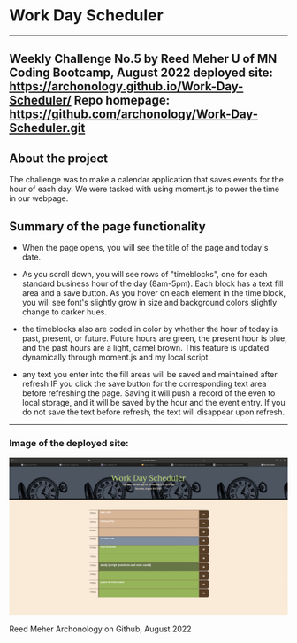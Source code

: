 # Work Day Scheduler
--------------------
Weekly Challenge No.5
by Reed Meher
U of MN Coding Bootcamp, August 2022
deployed site: https://archonology.github.io/Work-Day-Scheduler/
Repo homepage: https://github.com/archonology/Work-Day-Scheduler.git
--------------------
## About the project

The challenge was to make a calendar application that saves events for the hour of each day. We were tasked with using moment.js to power the time in our webpage.

## Summary of the page functionality

- When the page opens, you will see the title of the page and today's date. 

- As you scroll down, you will see rows of "timeblocks", one for each standard business hour of the day (8am-5pm). Each block has a text fill area and a save button. As you hover on each element in the time block, you will see font's slightly grow in size and background colors slightly change to darker hues.  

- the timeblocks also are coded in color by whether the hour of today is past, present, or future.  Future hours are green, the present hour is blue, and the past hours are a light, camel brown.  This feature is updated dynamically through moment.js and my local script.  

- any text you enter into the fill areas will be saved and maintained after refresh IF you click the save button for the corresponding text area before refreshing the page. Saving it will push a record of the even to local storage, and it will be saved by the hour and the event entry.  If you do not save the text before refresh, the text will disappear upon refresh.  

-----------------------
### Image of the deployed site:
 <img src="./assests/Objects/Screen Shot 2022-08-06 at 11.44.00 AM.png" alt="Screenshot of deployed page">



 Reed Meher
 Archonology on Github, August 2022


